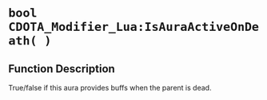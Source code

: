 # `bool CDOTA_Modifier_Lua:IsAuraActiveOnDeath( )`
## Function Description
True/false if this aura provides buffs when the parent is dead.
